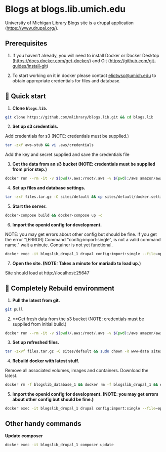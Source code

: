# Blogs at blogs.lib.umich.edu

University of Michigan Library Blogs site is a drupal application (https://www.drupal.org/).

## Prerequisites

1. If you haven't already, you will need to install Docker or Docker Desktop (https://docs.docker.com/get-docker/) and Git (https://github.com/git-guides/install-git)

2. To start working on it in docker please contact eliotwsc@umich.edu to obtain appropriate credentials for files and database.

## 🚀 Quick start

1.  **Clone `blogs.lib`.**

```sh
git clone https://github.com/mlibrary/blogs.lib.git && cd blogs.lib
```

2.  **Set up s3 credentials.**

Add credentials for s3 (NOTE: credentials must be supplied.)

```sh
tar -zxf aws-stub && vi .aws/credentials
```

Add the key and secret supplied and save the credentials file

3.  **Get the data from an s3 bucket (NOTE: credentials must be supplied from prior step.)**

```sh
docker run --rm -it -v $(pwd)/.aws:/root/.aws -v $(pwd):/aws amazon/aws-cli s3 cp s3://blogs-lib-umich-edu/ ./ --recursive
```

4.  **Set up files and database settings.**

```sh
tar -zxf files.tar.gz -C sites/default && cp sites/default/docker.settings.php sites/default/settings.php && sudo chown -R www-data sites/default/files
```

5.  **Start the server.**

```sh
docker-compose build && docker-compose up -d
```

6.  **Import the openid config for development.**

NOTE: you may get errors about other config but should be fine.
If you get the error "[ERROR] Command "config:import:single", is not a valid command name." wait a minute. Container is not yet functional.

```sh
docker exec -it blogslib_drupal_1 drupal config:import:single --file=openid_connect.settings.generic.yml
```

7.  **Open the site. (NOTE: Takes a minute for mariadb to load up.)**

Site should load at http://localhost:25647

## 🚀 Completely Rebuild environment
1.  **Pull the latest from git.**

```sh
git pull
```

2.  **Get fresh data from the s3 bucket (NOTE: credentials must be supplied from initial build.)

```sh
docker run --rm -it -v $(pwd)/.aws:/root/.aws -v $(pwd):/aws amazon/aws-cli s3 cp s3://blogs-lib-umich-edu/ ./ --recursive
```

3.  **Set up refreshed files.**

```sh
tar -zxvf files.tar.gz -C sites/default && sudo chown -R www-data sites/default/files
```

4.  **Rebuild docker with latest stuff.**

Remove all associated volumes, images and containers. Download the latest.

```sh
docker rm -f blogslib_database_1 && docker rm -f blogslib_drupal_1 && docker volume rm -f blogslib_database && docker image rm -f mariadb:latest && docker image rm -f blogslib_drupal:latest && docker-compose build --no-cache && docker-compose up -d --force-recreate
```

5.  **Import the openid config for development. (NOTE: you may get errors about other config but should be fine.)**

```sh
docker exec -it blogslib_drupal_1 drupal config:import:single --file=openid_connect.settings.generic.yml
```

## Other handy commands

**Update composer**

```sh
docker exec -it blogslib_drupal_1 composer update
```